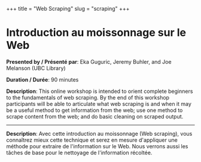 +++
title = "Web Scraping"
slug = "scraping"
+++

# Introduction au moissonnage sur le Web

**Presented by / Présenté par**: Eka Guguric, Jeremy Buhler, and Joe Melanson (UBC Library)

**Duration / Durée**: 90 minutes

**Description**: This online workshop is intended to orient complete beginners to the fundamentals of web scraping. By
  the end of this workshop participants will be able to articulate what web scraping is and when it may be a useful
  method to get information from the web; use one method to scrape content from the web; and do basic cleaning on
  scraped output.

---

**Description**: Avec cette introduction au moissonnage (Web scraping), vous connaîtrez mieux cette technique et serez
  en mesure d'appliquer une méthode pour extraire de l'information sur le Web. Nous verrons aussi les tâches de base
  pour le nettoyage de l'information récoltée.
